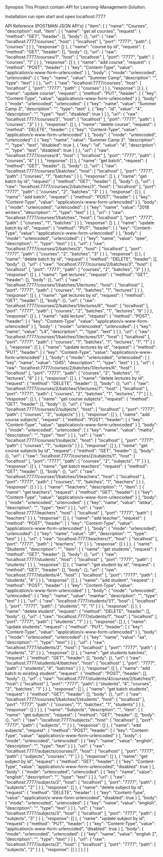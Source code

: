 Synopsis
This Project contain API for Learning-Management-Solution.

Installation
run npm start and open localhost:7777

API Reference (POSTMAN JSON API's)
{
	"item": [
		{
			"name": "Courses",
			"description": null,
			"item": [
				{
					"name": "get all courses",
					"request": {
						"method": "GET",
						"header": [],
						"body": {},
						"url": {
							"raw": "localhost:7777/courses",
							"host": [
								"localhost"
							],
							"port": "7777",
							"path": [
								"courses"
							]
						}
					},
					"response": []
				},
				{
					"name": "course by id",
					"request": {
						"method": "GET",
						"header": [],
						"body": {},
						"url": {
							"raw": "localhost:7777/courses/1",
							"host": [
								"localhost"
							],
							"port": "7777",
							"path": [
								"courses",
								"1"
							]
						}
					},
					"response": []
				},
				{
					"name": "add course",
					"request": {
						"method": "POST",
						"header": [
							{
								"key": "Content-Type",
								"value": "application/x-www-form-urlencoded"
							}
						],
						"body": {
							"mode": "urlencoded",
							"urlencoded": [
								{
									"key": "name",
									"value": "Summer Camp",
									"description": "",
									"type": "text"
								}
							]
						},
						"url": {
							"raw": "localhost:7777/courses",
							"host": [
								"localhost"
							],
							"port": "7777",
							"path": [
								"courses"
							]
						}
					},
					"response": []
				},
				{
					"name": "update course",
					"request": {
						"method": "PUT",
						"header": [
							{
								"key": "Content-Type",
								"value": "application/x-www-form-urlencoded"
							}
						],
						"body": {
							"mode": "urlencoded",
							"urlencoded": [
								{
									"key": "name",
									"value": "Summer Camp 3",
									"description": "",
									"type": "text"
								},
								{
									"key": "id",
									"value": "4",
									"description": "",
									"type": "text",
									"disabled": true
								}
							]
						},
						"url": {
							"raw": "localhost:7777/courses/3",
							"host": [
								"localhost"
							],
							"port": "7777",
							"path": [
								"courses",
								"3"
							]
						}
					},
					"response": []
				},
				{
					"name": "delete course",
					"request": {
						"method": "DELETE",
						"header": [
							{
								"key": "Content-Type",
								"value": "application/x-www-form-urlencoded"
							}
						],
						"body": {
							"mode": "urlencoded",
							"urlencoded": [
								{
									"key": "name",
									"value": "Summer Camp 3",
									"description": "",
									"type": "text",
									"disabled": true
								},
								{
									"key": "id",
									"value": "4",
									"description": "",
									"type": "text",
									"disabled": true
								}
							]
						},
						"url": {
							"raw": "localhost:7777/courses/4",
							"host": [
								"localhost"
							],
							"port": "7777",
							"path": [
								"courses",
								"4"
							]
						}
					},
					"response": []
				},
				{
					"name": "get batch",
					"request": {
						"method": "GET",
						"header": [],
						"body": {},
						"url": {
							"raw": "localhost:7777/courses/1/batches",
							"host": [
								"localhost"
							],
							"port": "7777",
							"path": [
								"courses",
								"1",
								"batches"
							]
						}
					},
					"response": []
				},
				{
					"name": "get batch by id",
					"request": {
						"method": "GET",
						"header": [],
						"body": {},
						"url": {
							"raw": "localhost:7777/courses/2/batches/3",
							"host": [
								"localhost"
							],
							"port": "7777",
							"path": [
								"courses",
								"2",
								"batches",
								"3"
							]
						}
					},
					"response": []
				},
				{
					"name": "add batch",
					"request": {
						"method": "POST",
						"header": [
							{
								"key": "Content-Type",
								"value": "application/x-www-form-urlencoded"
							}
						],
						"body": {
							"mode": "urlencoded",
							"urlencoded": [
								{
									"key": "name",
									"value": "2018 winters",
									"description": "",
									"type": "text"
								}
							]
						},
						"url": {
							"raw": "localhost:7777/courses/1/batches",
							"host": [
								"localhost"
							],
							"port": "7777",
							"path": [
								"courses",
								"1",
								"batches"
							]
						}
					},
					"response": []
				},
				{
					"name": "update batch by id",
					"request": {
						"method": "PUT",
						"header": [
							{
								"key": "Content-Type",
								"value": "application/x-www-form-urlencoded"
							}
						],
						"body": {
							"mode": "urlencoded",
							"urlencoded": [
								{
									"key": "name",
									"value": "qwe",
									"description": "",
									"type": "text"
								}
							]
						},
						"url": {
							"raw": "localhost:7777/courses/2/batches/3",
							"host": [
								"localhost"
							],
							"port": "7777",
							"path": [
								"courses",
								"2",
								"batches",
								"3"
							]
						}
					},
					"response": []
				},
				{
					"name": "delete batch by id",
					"request": {
						"method": "DELETE",
						"header": [],
						"body": {},
						"url": {
							"raw": "localhost:7777/courses/2/batches/3",
							"host": [
								"localhost"
							],
							"port": "7777",
							"path": [
								"courses",
								"2",
								"batches",
								"3"
							]
						}
					},
					"response": []
				},
				{
					"name": "get lectures",
					"request": {
						"method": "GET",
						"header": [],
						"body": {},
						"url": {
							"raw": "localhost:7777/courses/1/batches/1/lectures",
							"host": [
								"localhost"
							],
							"port": "7777",
							"path": [
								"courses",
								"1",
								"batches",
								"1",
								"lectures"
							]
						}
					},
					"response": []
				},
				{
					"name": "get lectures by id",
					"request": {
						"method": "GET",
						"header": [],
						"body": {},
						"url": {
							"raw": "localhost:7777/courses/2/batches/1/lectures/6",
							"host": [
								"localhost"
							],
							"port": "7777",
							"path": [
								"courses",
								"2",
								"batches",
								"1",
								"lectures",
								"6"
							]
						}
					},
					"response": []
				},
				{
					"name": "add lecture",
					"request": {
						"method": "POST",
						"header": [
							{
								"key": "Content-Type",
								"value": "application/x-www-form-urlencoded"
							}
						],
						"body": {
							"mode": "urlencoded",
							"urlencoded": [
								{
									"key": "name",
									"value": "L4",
									"description": "",
									"type": "text"
								}
							]
						},
						"url": {
							"raw": "localhost:7777/courses/1/batches/1/lectures/1/1",
							"host": [
								"localhost"
							],
							"port": "7777",
							"path": [
								"courses",
								"1",
								"batches",
								"1",
								"lectures",
								"1",
								"1"
							]
						}
					},
					"response": []
				},
				{
					"name": "update lectures by id",
					"request": {
						"method": "PUT",
						"header": [
							{
								"key": "Content-Type",
								"value": "application/x-www-form-urlencoded"
							}
						],
						"body": {
							"mode": "urlencoded",
							"urlencoded": [
								{
									"key": "name",
									"value": "l345",
									"description": "",
									"type": "text"
								}
							]
						},
						"url": {
							"raw": "localhost:7777/courses/2/batches/1/lectures/6",
							"host": [
								"localhost"
							],
							"port": "7777",
							"path": [
								"courses",
								"2",
								"batches",
								"1",
								"lectures",
								"6"
							]
						}
					},
					"response": []
				},
				{
					"name": "delete lectures by id",
					"request": {
						"method": "DELETE",
						"header": [],
						"body": {},
						"url": {
							"raw": "localhost:7777/courses/2/batches/1/lectures/7",
							"host": [
								"localhost"
							],
							"port": "7777",
							"path": [
								"courses",
								"2",
								"batches",
								"1",
								"lectures",
								"7"
							]
						}
					},
					"response": []
				},
				{
					"name": "get course subjects",
					"request": {
						"method": "GET",
						"header": [],
						"body": {},
						"url": {
							"raw": "localhost:7777/courses/2/subjects",
							"host": [
								"localhost"
							],
							"port": "7777",
							"path": [
								"courses",
								"2",
								"subjects"
							]
						}
					},
					"response": []
				},
				{
					"name": "add course subjects",
					"request": {
						"method": "POST",
						"header": [
							{
								"key": "Content-Type",
								"value": "application/x-www-form-urlencoded"
							}
						],
						"body": {
							"mode": "urlencoded",
							"urlencoded": [
								{
									"key": "name",
									"value": "maths",
									"description": "",
									"type": "text"
								}
							]
						},
						"url": {
							"raw": "localhost:7777/courses/1/subjects",
							"host": [
								"localhost"
							],
							"port": "7777",
							"path": [
								"courses",
								"1",
								"subjects"
							]
						}
					},
					"response": []
				},
				{
					"name": "get course subjects by id",
					"request": {
						"method": "GET",
						"header": [],
						"body": {},
						"url": {
							"raw": "localhost:7777/courses/2/subjects/1",
							"host": [
								"localhost"
							],
							"port": "7777",
							"path": [
								"courses",
								"2",
								"subjects",
								"1"
							]
						}
					},
					"response": []
				},
				{
					"name": "get batch teachers",
					"request": {
						"method": "GET",
						"header": [],
						"body": {},
						"url": {
							"raw": "localhost:7777/courses/1/batches/1/teachers",
							"host": [
								"localhost"
							],
							"port": "7777",
							"path": [
								"courses",
								"1",
								"batches",
								"1",
								"teachers"
							]
						}
					},
					"response": []
				}
			]
		},
		{
			"name": "Teachers",
			"description": "",
			"item": [
				{
					"name": "get teachers",
					"request": {
						"method": "GET",
						"header": [
							{
								"key": "Content-Type",
								"value": "application/x-www-form-urlencoded"
							}
						],
						"body": {
							"mode": "urlencoded",
							"urlencoded": [
								{
									"key": "name",
									"value": "latika",
									"description": "",
									"type": "text"
								}
							]
						},
						"url": {
							"raw": "localhost:7777/teachers",
							"host": [
								"localhost"
							],
							"port": "7777",
							"path": [
								"teachers"
							]
						}
					},
					"response": []
				},
				{
					"name": "add teacher",
					"request": {
						"method": "POST",
						"header": [
							{
								"key": "Content-Type",
								"value": "application/x-www-form-urlencoded"
							}
						],
						"body": {
							"mode": "urlencoded",
							"urlencoded": [
								{
									"key": "name",
									"value": "JP",
									"description": "",
									"type": "text"
								}
							]
						},
						"url": {
							"raw": "localhost:7777/teachers/1",
							"host": [
								"localhost"
							],
							"port": "7777",
							"path": [
								"teachers",
								"1"
							]
						}
					},
					"response": []
				}
			]
		},
		{
			"name": "Students",
			"description": "",
			"item": [
				{
					"name": "get students",
					"request": {
						"method": "GET",
						"header": [],
						"body": {},
						"url": {
							"raw": "localhost:7777/students",
							"host": [
								"localhost"
							],
							"port": "7777",
							"path": [
								"students"
							]
						}
					},
					"response": []
				},
				{
					"name": "get student by id",
					"request": {
						"method": "GET",
						"header": [],
						"body": {},
						"url": {
							"raw": "localhost:7777/students/4",
							"host": [
								"localhost"
							],
							"port": "7777",
							"path": [
								"students",
								"4"
							]
						}
					},
					"response": []
				},
				{
					"name": "add student",
					"request": {
						"method": "POST",
						"header": [
							{
								"key": "Content-Type",
								"value": "application/x-www-form-urlencoded"
							}
						],
						"body": {
							"mode": "urlencoded",
							"urlencoded": [
								{
									"key": "name",
									"value": "manhar",
									"description": "",
									"type": "text"
								}
							]
						},
						"url": {
							"raw": "localhost:7777/students/1/1",
							"host": [
								"localhost"
							],
							"port": "7777",
							"path": [
								"students",
								"1",
								"1"
							]
						}
					},
					"response": []
				},
				{
					"name": "delete student",
					"request": {
						"method": "DELETE",
						"header": [],
						"body": {},
						"url": {
							"raw": "localhost:7777/students/1",
							"host": [
								"localhost"
							],
							"port": "7777",
							"path": [
								"students",
								"1"
							]
						}
					},
					"response": []
				},
				{
					"name": "update students",
					"request": {
						"method": "PUT",
						"header": [
							{
								"key": "Content-Type",
								"value": "application/x-www-form-urlencoded"
							}
						],
						"body": {
							"mode": "urlencoded",
							"urlencoded": [
								{
									"key": "name",
									"value": "aa",
									"description": "",
									"type": "text"
								}
							]
						},
						"url": {
							"raw": "localhost:7777/students/2",
							"host": [
								"localhost"
							],
							"port": "7777",
							"path": [
								"students",
								"2"
							]
						}
					},
					"response": []
				},
				{
					"name": "get students batches",
					"request": {
						"method": "GET",
						"header": [],
						"body": {},
						"url": {
							"raw": "localhost:7777/students/4/batches",
							"host": [
								"localhost"
							],
							"port": "7777",
							"path": [
								"students",
								"4",
								"batches"
							]
						}
					},
					"response": []
				},
				{
					"name": "add batch to existing student",
					"request": {
						"method": "POST",
						"header": [],
						"body": {},
						"url": {
							"raw": "localhost:7777/students/4/courses/2/batches/1",
							"host": [
								"localhost"
							],
							"port": "7777",
							"path": [
								"students",
								"4",
								"courses",
								"2",
								"batches",
								"1"
							]
						}
					},
					"response": []
				},
				{
					"name": "get batch students",
					"request": {
						"method": "GET",
						"header": [],
						"body": {},
						"url": {
							"raw": "localhost:7777/courses/1/batches/1/students",
							"host": [
								"localhost"
							],
							"port": "7777",
							"path": [
								"courses",
								"1",
								"batches",
								"1",
								"students"
							]
						}
					},
					"response": []
				}
			]
		},
		{
			"name": "Subjects",
			"description": "",
			"item": [
				{
					"name": "get subjects",
					"request": {
						"method": "GET",
						"header": [],
						"body": {},
						"url": {
							"raw": "localhost:7777/subjects/",
							"host": [
								"localhost"
							],
							"port": "7777",
							"path": [
								"subjects",
								""
							]
						}
					},
					"response": []
				},
				{
					"name": "add subjects",
					"request": {
						"method": "POST",
						"header": [
							{
								"key": "Content-Type",
								"value": "application/x-www-form-urlencoded"
							}
						],
						"body": {
							"mode": "urlencoded",
							"urlencoded": [
								{
									"key": "name",
									"value": "english",
									"description": "",
									"type": "text"
								}
							]
						},
						"url": {
							"raw": "localhost:7777/subjects/courses/1",
							"host": [
								"localhost"
							],
							"port": "7777",
							"path": [
								"subjects",
								"courses",
								"1"
							]
						}
					},
					"response": []
				},
				{
					"name": "get subject by id",
					"request": {
						"method": "GET",
						"header": [
							{
								"key": "Content-Type",
								"value": "application/x-www-form-urlencoded",
								"disabled": true
							}
						],
						"body": {
							"mode": "urlencoded",
							"urlencoded": [
								{
									"key": "name",
									"value": "english",
									"description": "",
									"type": "text"
								}
							]
						},
						"url": {
							"raw": "localhost:7777/subjects/2",
							"host": [
								"localhost"
							],
							"port": "7777",
							"path": [
								"subjects",
								"2"
							]
						}
					},
					"response": []
				},
				{
					"name": "delete subject by id",
					"request": {
						"method": "DELETE",
						"header": [
							{
								"key": "Content-Type",
								"value": "application/x-www-form-urlencoded",
								"disabled": true
							}
						],
						"body": {
							"mode": "urlencoded",
							"urlencoded": [
								{
									"key": "name",
									"value": "english",
									"description": "",
									"type": "text"
								}
							]
						},
						"url": {
							"raw": "localhost:7777/subjects/3",
							"host": [
								"localhost"
							],
							"port": "7777",
							"path": [
								"subjects",
								"3"
							]
						}
					},
					"response": []
				},
				{
					"name": "update subject by id",
					"request": {
						"method": "PUT",
						"header": [
							{
								"key": "Content-Type",
								"value": "application/x-www-form-urlencoded",
								"disabled": true
							}
						],
						"body": {
							"mode": "urlencoded",
							"urlencoded": [
								{
									"key": "name",
									"value": "english 2",
									"description": "",
									"type": "text"
								}
							]
						},
						"url": {
							"raw": "localhost:7777/subjects/2",
							"host": [
								"localhost"
							],
							"port": "7777",
							"path": [
								"subjects",
								"2"
							]
						}
					},
					"response": []
				}
			]
		}
	]
}